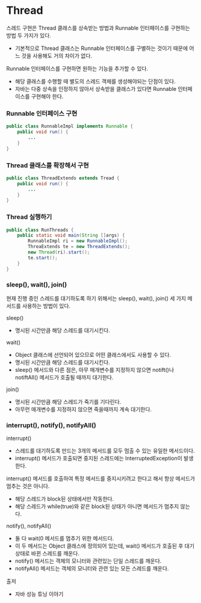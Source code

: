 # Thread

스레드 구현은 Thread 클래스를 상속받는 방법과 Runnable 인터페이스를 구현하는 방법 두 가지가 있다.
* 기본적으로 Thread 클래스는 Runnable 인터페이스를 구별하는 것이기 때문에 어느 것을 사용해도 거의 차이가 없다.

Runnable 인터페이스를 구현하면 원하는 기능을 추가할 수 있다.
* 해당 클래스를 수행할 때 별도의 스레드 객체를 생성해야되는 단점이 있다.
* 자바는 다중 상속을 인정하지 않아서 상속받을 클래스가 있다면 Runnable 인터페이스를 구현해야 한다.

### Runnable 인터페이스 구현
``` java
public class RunnableImpl implements Runnable {
    public void run() {
        ...
    }
}
```

### Thread 클래스를 확장해서 구현
``` java
public class ThreadExtends extends Tread {
    public void run() {
        ...
    }
}
```

### Thread 실행하기
``` java
public class RunThreads {
    public static void main(String []args) {
        RunnableImpl ri = new RunnableImpl();
        ThreaExtends te = new ThreadExtends();
        new Thread(ri).start();
        te.start();
    }
}
```

### sleep(), wait(), join()
현재 진행 중인 스레드를 대기하도록 하기 위해서는 sleep(), wait(), join() 세 가지 메서드를 사용하는 방법이 있다.

sleep()
* 명시된 시간만큼 해당 스레드를 대기시킨다.

wait()
* Object 클래스에 선언되어 있으므로 어떤 클래스에서도 사용할 수 있다.
* 명시된 시간만큼 해당 스레드를 대기시킨다.
* sleep() 메서드와 다른 점은, 아무 매개변수를 지정하지 않으면 notift()나 notiftAll() 메서드가 호출될 때까지 대기한다.

join()
* 명시된 시간만큼 해당 스레드가 죽기를 기다린다.
* 아무런 매개변수를 지정하지 않으면 죽을때까지 계속 대기한다.

### interrupt(), notify(), notifyAll()

interrupt()
* 스레드를 대기하도록 만드는 3개의 메서드를 모두 멈출 수 있는 유일한 메서드이다.
* interrupt() 메서드가 호출되면 중지된 스레드에는 InterruptedException이 발생한다.

interrupt() 메서드를 호출하여 특정 메서드를 중지시키려고 한다고 해서 항상 메서드가 멈추는 것은 아니다.
* 해당 스레드가 block된 상태에서만 작동한다.
* 해당 스레드가 while(true)와 같은 block된 상태가 아니면 메서드가 멈추지 않는다.


notify(), notifyAll()
* 둘 다 wait(0 메서드를 멈추기 위한 메서드다.
* 이 두 메서드는 Object 클래스에 정의되어 있는데, wait() 메서드가 호출된 후 대기 상태로 바뀐 스레드를 깨운다.
* notify() 메서드는 객체의 모니터와 관련있는 단일 스레드를 깨운다.
* notifyAll() 메서드는 객체의 모니터와 관련 있는 모든 스레드를 깨운다.

출저
* 자바 성능 튜닝 이야기
